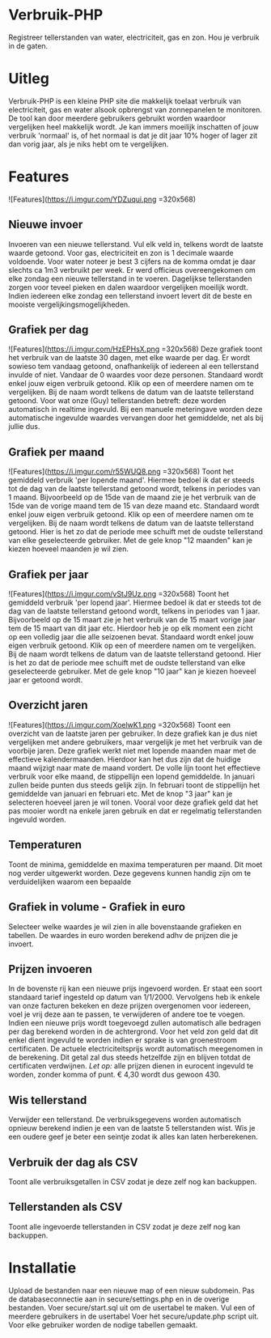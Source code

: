 # Verbruik-PHP
Registreer tellerstanden van water, electriciteit, gas en zon. Hou je verbruik in de gaten.

# Uitleg
Verbruik-PHP is een kleine PHP site die makkelijk toelaat verbruik van electriciteit, gas en water alsook opbrengst van zonnepanelen te monitoren. De tool kan door meerdere gebruikers gebruikt worden waardoor vergelijken heel makkelijk wordt. Je kan immers moeilijk inschatten of jouw verbruik 'normaal' is, of het normaal is dat je dit jaar 10% hoger of lager zit dan vorig jaar, als je niks hebt om te vergelijken.

# Features
![Features](https://i.imgur.com/YDZuqui.png =320x568)

## Nieuwe invoer
Invoeren van een nieuwe tellerstand. 
Vul elk veld in, telkens wordt de laatste waarde getoond. Voor gas, electriciteit en zon is 1 decimale waarde voldoende. Voor water noteer je best 3 cijfers na de komma omdat je daar slechts ca 1m3 verbruikt per week.
Er werd officieus overeengekomen om elke zondag een nieuwe tellerstand in te voeren. Dagelijkse tellerstanden zorgen voor teveel pieken en dalen waardoor vergelijken moeilijk wordt. Indien iedereen elke zondag een tellerstand invoert levert dit de beste en mooiste vergelijkingsmogelijkheden.

## Grafiek per dag
![Features](https://i.imgur.com/HzEPHsX.png =320x568)
Deze grafiek toont het verbruik van de laatste 30 dagen, met elke waarde per dag. Er wordt sowieso tem vandaag getoond, onafhankelijk of iedereen al een tellerstand invulde of niet. Vandaar de 0 waardes voor deze personen. 
Standaard wordt enkel jouw eigen verbruik getoond. Klik op een of meerdere namen om te vergelijken. Bij de naam wordt telkens de datum van de laatste tellerstand getoond.
Voor wat onze (Guy) tellerstanden betreft: deze worden automatisch in realtime ingevuld. Bij een manuele meteringave worden deze automatische ingevulde waardes vervangen door het gemiddelde, net als bij jullie dus. 

## Grafiek per maand
![Features](https://i.imgur.com/r55WUQ8.png =320x568)
Toont het gemiddeld verbruik 'per lopende maand'. Hiermee bedoel ik dat er steeds tot de dag van de laatste tellerstand getoond wordt, telkens in periodes van 1 maand. Bijvoorbeeld op de 15de van de maand zie je het verbruik van de 15de van de vorige maand tem de 15 van deze maand etc. Standaard wordt enkel jouw eigen verbruik getoond. Klik op een of meerdere namen om te vergelijken. Bij de naam wordt telkens de datum van de laatste tellerstand getoond. Hier is het zo dat de periode mee schuift met de oudste tellerstand van elke geselecteerde gebruiker. Met de gele knop "12 maanden" kan je kiezen hoeveel maanden je wil zien.

## Grafiek per jaar
![Features](https://i.imgur.com/vStJ9Uz.png =320x568)
Toont het gemiddeld verbruik 'per lopend jaar'. Hiermee bedoel ik dat er steeds tot de dag van de laatste tellerstand getoond wordt, telkens in periodes van 1 jaar. Bijvoorbeeld op de 15 maart zie je het verbruik van de 15 maart vorige jaar tem de 15 maart van dit jaar etc. Hierdoor heb je op elk moment een zicht op een volledig jaar die alle seizoenen bevat. Standaard wordt enkel jouw eigen verbruik getoond. Klik op een of meerdere namen om te vergelijken. Bij de naam wordt telkens de datum van de laatste tellerstand getoond. Hier is het zo dat de periode mee schuift met de oudste tellerstand van elke geselecteerde gebruiker. Met de gele knop "10 jaar" kan je kiezen hoeveel jaar er getoond wordt. 

## Overzicht jaren
![Features](https://i.imgur.com/XoelwK1.png =320x568)
Toont een overzicht van de laatste jaren per gebruiker. In deze grafiek kan je dus niet vergelijken met andere gebruikers, maar vergelijk je met het verbruik van de voorbije jaren. Deze grafiek werkt niet met lopende maanden maar met de effectieve kalendermaanden. Hierdoor kan het dus zijn dat de huidige maand wijzigt naar mate de maand vordert. De volle lijn toont het effectieve verbruik voor elke maand, de stippellijn een lopend gemiddelde. In januari zullen beide punten dus steeds gelijk zijn. In februari toont de stippellijn het gemiddelde van januari en februari etc. Met de knop "3 jaar" kan je selecteren hoeveel jaren je wil tonen. Vooral voor deze grafiek geld dat het pas mooier wordt na enkele jaren gebruik en dat er regelmatig tellerstanden ingevuld worden.

## Temperaturen
Toont de minima, gemiddelde en maxima temperaturen per maand. Dit moet nog verder uitgewerkt worden. Deze gegevens kunnen handig zijn om te verduidelijken waarom een bepaalde 

## Grafiek in volume - Grafiek in euro
Selecteer welke waardes je wil zien in alle bovenstaande grafieken en tabellen. De waardes in euro worden berekend adhv de prijzen die je invoert.

## Prijzen invoeren
In de bovenste rij kan een nieuwe prijs ingevoerd worden. 
Er staat een soort standaard tarief ingesteld op datum van 1/1/2000. Vervolgens heb ik enkele van onze facturen bekeken en deze prijzen overgenomen voor iedereen, voel je vrij deze aan te passen, te verwijderen of andere toe te voegen. Indien een nieuwe prijs wordt toegevoegd zullen automatisch alle bedragen per dag berekend worden in de achtergrond. 
Voor het veld zon geld dat dit enkel dient ingevuld te worden indien er sprake is van groenestroom certificaten. De actuele electriciteitsprijs wordt automatisch meegenomen in de berekening. Dit getal zal dus steeds hetzelfde zijn en blijven totdat de certificaten verdwijnen.
*Let op:* alle prijzen dienen in eurocent ingevuld te worden, zonder komma of punt.  € 4,30 wordt dus gewoon 430.

## Wis tellerstand
Verwijder een tellerstand. De verbruiksgegevens worden automatisch opnieuw berekend indien je een van de laatste 5 tellerstanden wist. Wis je een oudere geef je beter een seintje zodat ik alles kan laten herberekenen.

## Verbruik der dag als CSV
Toont alle verbruiksgetallen in CSV zodat je deze zelf nog kan backuppen.

## Tellerstanden als CSV
Toont alle ingevoerde tellerstanden in CSV zodat je deze zelf nog kan backuppen.

# Installatie
Upload de bestanden naar een nieuwe map of een nieuw subdomein.
Pas de databaseconnectie aan in secure/settings.php en in de overige bestanden.
Voer secure/start.sql uit om de usertabel te maken. 
Vul een of meerdere gebruikers in de usertabel
Voer het secure/update.php script uit. Voor elke gebruiker worden de nodige tabellen gemaakt. 
